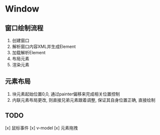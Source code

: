 
# Window

## 窗口绘制流程

1. 创建窗口
2. 解析窗口内容XML并生成Element
3. 加载解析Element
4. 布局元素
5. 渲染元素

## 元素布局

1. 块元素起始位置0,0, 通过painter偏移来完成相关位置控制
2. 内联元素布局更改, 则直接兄弟元素跟着调整,  保证其自身位置正确, 直接绘制

## TODO

[x] 鼠标事件
[x] v-model
[x] 元素拖拽

